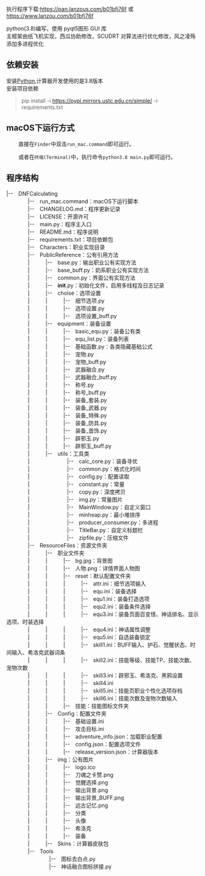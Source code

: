 
执行程序下载:https://pan.lanzous.com/b01bfj76f 或 https://www.lanzou.com/b01bfj76f

python(3.8)编写，使用 pyqt5图形 GUI 库<br>
主框架由纸飞机实现，西瓜协助修改，SCUDRT 对算法进行优化修改，风之凌殇添加多进程优化<br>

## 依赖安装

安装[Python](https://www.python.org/),计算器开发使用的是3.8版本<br>
安装项目依赖<br>
> pip install -i https://pypi.mirrors.ustc.edu.cn/simple/ -r requirements.txt

<!-- ### 修改项目
* fork本项目
* 克隆(clone)你fork的项目到本地,如果clone速度太慢,可以在github.com后添加.cnpmjs.org,切换仓库,如
> 从<br>
> git clone https://github.com/wxh0402/DNFCalculating.git<br>
> 变成<br>
> git clone https://github.com.cnpmjs.org/wxh0402/DNFCalculating.git<br>
> 提示下载速度
* 新建分支并检出新分支,如
> git checkout -b ver0.1<br> -->

## macOS下运行方式

&#160; &#160; &#160; &#160; 直接在`Finder`中双击`run_mac.command`即可运行。

&#160; &#160; &#160; &#160; 或者在`终端(Terminal)`中，执行命令`python3.8 main.py`即可运行。


## 程序结构

|--　DNFCalculating</br>
　　　　|--　run_mac.command：macOS下运行脚本</br>
　　　　|--　CHANGELOG.md：程序更新记录</br>
　　　　|--　LICENSE：开源许可</br>
　　　　|--　main.py：程序主入口</br>
　　　　|--　README.md：程序说明</br>
　　　　|--　requirements.txt：项目依赖包</br>
　　　　|--　Characters：职业实现目录</br>
　　　　|--　PublicReference：公有引用方法</br>
　　　　|　　　|--　base.py：输出职业公有实现方法</br>
　　　　|　　　|--　base_buff.py：奶系职业公有实现方法</br>
　　　　|　　　|--　common.py：界面公有实现方法</br>
　　　　|　　　|--　__init__.py：初始化文件，启用多线程及日志记录</br>
　　　　|　　　|--　choise：选项设置</br>
　　　　|　　　|　　　|--　细节选项.py</br>
　　　　|　　　|　　　|--　选项设置.py</br>
　　　　|　　　|　　　|--　选项设置_buff.py</br>
　　　　|　　　|--　equipment：装备设置</br>
　　　　|　　　|　　　|--　basic_equ.py：装备公有类</br>
　　　　|　　　|　　　|--　equ_list.py：装备列表</br>
　　　　|　　　|　　　|--　基础函数.py：各类隐藏基础公式</br>
　　　　|　　　|　　　|--　宠物.py</br>
　　　　|　　　|　　　|--　宠物_buff.py</br>
　　　　|　　　|　　　|--　武器融合.py</br>
　　　　|　　　|　　　|--　武器融合_buff.py</br>
　　　　|　　　|　　　|--　称号.py</br>
　　　　|　　　|　　　|--　称号_buff.py</br>
　　　　|　　　|　　　|--　装备_套装.py</br>
　　　　|　　　|　　　|--　装备_武器.py</br>
　　　　|　　　|　　　|--　装备_特殊.py</br>
　　　　|　　　|　　　|--　装备_防具.py</br>
　　　　|　　　|　　　|--　装备_首饰.py</br>
　　　　|　　　|　　　|--　辟邪玉.py</br>
　　　　|　　　|　　　|--　辟邪玉_buff.py</br>
　　　　|　　　|--　utils：工具类</br>
　　　　|　　　　　　　|--　calc_core.py：装备寻优</br>
　　　　|　　　　　　　|--　common.py：格式化时间</br>
　　　　|　　　　　　　|--　config.py：配置读取</br>
　　　　|　　　　　　　|--　constant.py：常量</br>
　　　　|　　　　　　　|--　copy.py：深度拷贝</br>
　　　　|　　　　　　　|--　img.py：常量图片</br>
　　　　|　　　　　　　|--　MainWindow.py：自定义窗口</br>
　　　　|　　　　　　　|--　minheap.py：最小堆排序</br>
　　　　|　　　　　　　|--　producer_consumer.py：多进程</br>
　　　　|　　　　　　　|--　TitleBar.py：自定义标题栏</br>
　　　　|　　　　　　　|--　zipfile.py：压缩文件</br>
　　　　|--　ResourceFiles：资源文件夹</br>
　　　　|　　　|--　职业文件夹</br>
　　　　|　　　|　　　|--　bg.jpg：背景图</br>
　　　　|　　　|　　　|--　人物.png：详情界面人物图</br>
　　　　|　　　|　　　|--　reset：默认配置文件夹</br>
　　　　|　　　|　　　|　　　|--　attr.ini：细节选项输入</br>
　　　　|　　　|　　　|　　　|--　equ.ini：装备选择</br>
　　　　|　　　|　　　|　　　|--　equ1.ini：装备打造选项</br>
　　　　|　　　|　　　|　　　|--　equ2.ini：装备条件选择</br>
　　　　|　　　|　　　|　　　|--　equ3.ini：装备页面百变怪、神话排名、显示选项、时装选择</br>
　　　　|　　　|　　　|　　　|--　equ4.ini：神话属性调整</br>
　　　　|　　　|　　　|　　　|--　equ5.ini：自选装备锁定</br>
　　　　|　　　|　　　|　　　|--　skill1.ini：BUFF输入、护石、觉醒状态、时间输入、希洛克武器词条</br>
　　　　|　　　|　　　|　　　|--　skill2.ini：技能等级、技能TP、技能次数、宠物次数</br>
　　　　|　　　|　　　|　　　|--　skill3.ini：辟邪玉、希洛克、黑鸦设置</br>
　　　　|　　　|　　　|　　　|--　skill4.ini</br>
　　　　|　　　|　　　|　　　|--　skill5.ini：技能页职业个性化选项存档</br>
　　　　|　　　|　　　|　　　|--　skill6.ini：技能次数及宠物次数输入</br>
　　　　|　　　|　　　|--　技能：技能图标文件夹</br>
　　　　|　　　|--　Config：配置文件夹</br>
　　　　|　　　|　　　|--　基础设置.ini</br>
　　　　|　　　|　　　|--　攻击目标.ini</br>
　　　　|　　　|　　　|--　adventure_info.json：加载职业配置</br>
　　　　|　　　|　　　|--　config.json：配置选项文件</br>
　　　　|　　　|　　　|--　release_version.json：计算器版本</br>
　　　　|　　　|--　img：公有图片</br>
　　　　|　　　|　　　|--　logo.ico</br>
　　　　|　　　|　　　|--　刀魂之卡赞.png</br>
　　　　|　　　|　　　|--　觉醒选择.png</br>
　　　　|　　　|　　　|--　输出背景.png</br>
　　　　|　　　|　　　|--　输出背景_BUFF.png</br>
　　　　|　　　|　　　|--　远古记忆.png</br>
　　　　|　　　|　　　|--　分类</br>
　　　　|　　　|　　　|--　头像</br>
　　　　|　　　|　　　|--　希洛克</br>
　　　　|　　　|　　　|--　装备</br>
　　　　|　　　|--　Skins：计算器皮肤包</br>
　　　　|--　Tools</br>
　　　　　　　　|--　图标去白点.py</br>
　　　　　　　　|--　神话融合图标拼接.py</br>
